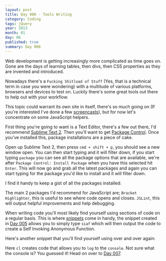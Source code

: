 ```yaml
---
layout: post
title: Day 006 - Tools Writing
category: Coding
tags: jQuery
year: 2013
month: 01
day: 06
published: true
summary: Day 006
---
```


Web development is getting increasingly more complicated as time goes on. Gone are the days of learning tables, then divs, then CSS properties as they are invented and introduced.

Nowadays there's a `Fucking Shitload of Stuff` (Yes, that is a technical term in case you were wondering) with a multitude of various platforms, browsers and devices to test on. Luckily there's some great tools out there to help out with your workflow.

This topic could warrant its own site in itself, there's so much going on (If you're interested I've done a few [screencasts](http://www.youtube.com/user/simonowendesign/videos)), but for now let's concentrate on some JavaScript helpers.

First thing you're going to want is a Text Editor, there's a few out there, I'd recommend [Sublime Text 2](http://www.sublimetext.com/2). Then you'll want to get [Package Control](http://wbond.net/sublime_packages/package_control). Once you've installed this,  package installations are a piece of cake.

Open up Sublime Text 2, then press `cmd + shift + p`, you should see a new window open. You can then start typing and it will filter down, if you start typing `package` you can see all the package options that are available, we're after `Package Control: Install Package` when you have this selected hit `Enter`. This will now go and grab all the latest packages and again you can start typing for the package you'd like to install and it will filter down.

I find it handy to keep a gist of all the packages installed:
<script src="https://gist.github.com/3293504.js"></script>

The main 2 packages I'd recommend for JavaScript are;
`Bracket Highlighter`, this is useful to see where code opens and closes.
`JSLint`, this will output helpful improvements and help debugging.

When writing code you'll most likely find yourself using sections of code on a regular basis. This is where [snippets](http://sublimetext.info/docs/en/extensibility/snippets.html) come in handy, the snippet created in [Day 005](/day-005) allows you to simply type `siaf` which will then output the code to create a Self Invoking Anonymous Function.

Here's another snippet that you'll find yourself using over and over again:
<script src="https://gist.github.com/4479162.js"></script>

Here `cl` creates code that allows you to `log` to the `console`. Not sure what the console is? You guessed it! Head on over to [Day 007](/day-007).